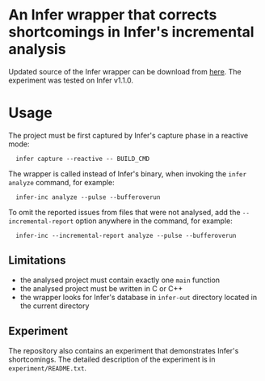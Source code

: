 # An Infer wrapper that corrects shortcomings in Infer's incremental analysis

Updated source of the Infer wrapper can be download from [here](https://github.com/TomasBeranek/infer-wrapper-for-incremental-analysis). The experiment was tested on Infer v1.1.0.

# Usage
The project must be first captured by Infer's capture phase in a reactive mode:

```
  infer capture --reactive -- BUILD_CMD
```

The wrapper is called instead of Infer's binary, when invoking the ```infer analyze``` command, for example:

```
  infer-inc analyze --pulse --bufferoverun
```

To omit the reported issues from files that were not analysed, add the ```--incremental-report``` option anywhere in the command, for example:

```
  infer-inc --incremental-report analyze --pulse --bufferoverun
```

## Limitations
- the analysed project must contain exactly one ```main``` function
- the analysed project must be written in C or C++
- the wrapper looks for Infer's database in ```infer-out``` directory located in the current directory

## Experiment
The repository also contains an experiment that demonstrates Infer's shortcomings. The detailed description of the experiment is in ```experiment/README.txt```.
